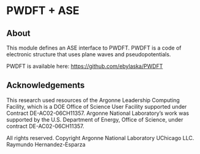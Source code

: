 # PWDFT + ASE

## About

This module defines an ASE interface to PWDFT.
PWDFT is a code of electronic structure that uses
plane waves and pseudopotentials.

PWDFT is available here: <https://github.com/ebylaska/PWDFT>

## Acknowledgements
This research used resources of the Argonne Leadership Computing Facility, which is a DOE Office of Science User Facility supported under Contract DE-AC02-06CH11357. Argonne National Laboratory’s work was supported by the U.S. Department of Energy, Office of Science, under contract DE-AC02-06CH11357.


All rights reserved. Copyright Argonne National Laboratory UChicago LLC. Raymundo Hernandez-Esparza

